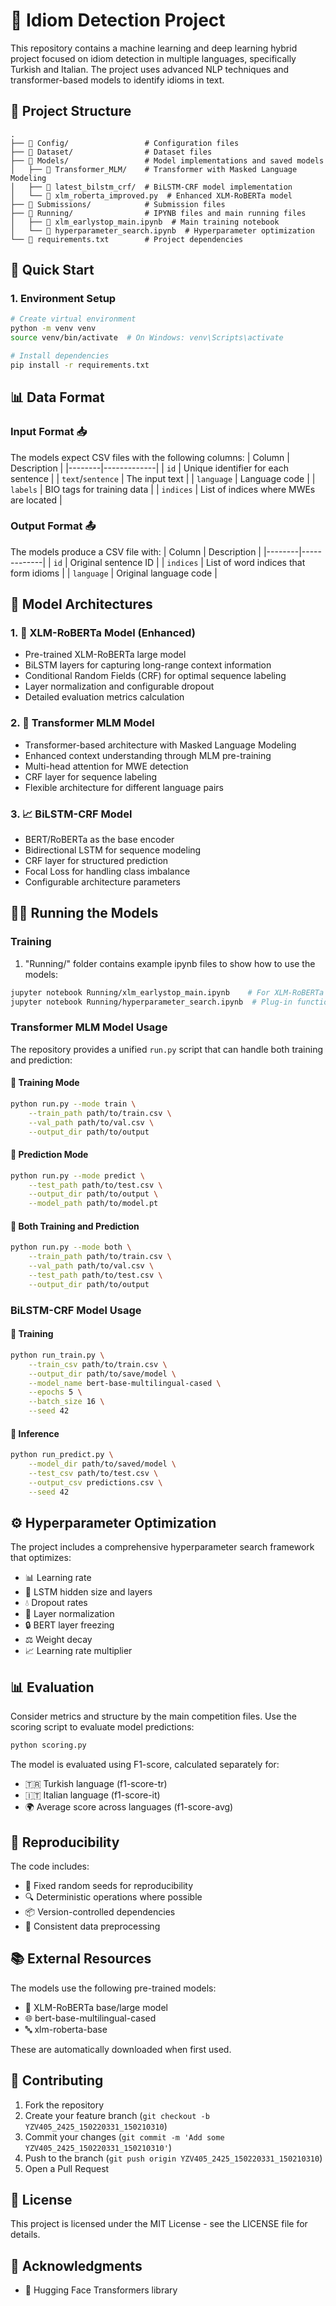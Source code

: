 # 🎯 Idiom Detection Project

This repository contains a machine learning and deep learning hybrid project focused on idiom detection in multiple languages, specifically Turkish and Italian. The project uses advanced NLP techniques and transformer-based models to identify idioms in text.

## 📁 Project Structure

```
.
├── 📂 Config/                 # Configuration files
├── 📂 Dataset/                # Dataset files
├── 📂 Models/                 # Model implementations and saved models
│   ├── 📂 Transformer_MLM/    # Transformer with Masked Language Modeling
│   ├── 📂 latest_bilstm_crf/  # BiLSTM-CRF model implementation
│   └── 📄 xlm_roberta_improved.py  # Enhanced XLM-RoBERTa model
├── 📂 Submissions/            # Submission files
├── 📂 Running/                # IPYNB files and main running files
│   ├── 📄 xlm_earlystop_main.ipynb  # Main training notebook
│   └── 📄 hyperparameter_search.ipynb  # Hyperparameter optimization
└── 📄 requirements.txt        # Project dependencies
```

## 🚀 Quick Start

### 1. Environment Setup
```bash
# Create virtual environment
python -m venv venv
source venv/bin/activate  # On Windows: venv\Scripts\activate

# Install dependencies
pip install -r requirements.txt
```

## 📊 Data Format

### Input Format 📥
The models expect CSV files with the following columns:
| Column | Description |
|--------|-------------|
| `id` | Unique identifier for each sentence |
| `text`/`sentence` | The input text |
| `language` | Language code |
| `labels` | BIO tags for training data |
| `indices` | List of indices where MWEs are located |

### Output Format 📤
The models produce a CSV file with:
| Column | Description |
|--------|-------------|
| `id` | Original sentence ID |
| `indices` | List of word indices that form idioms |
| `language` | Original language code |

## 🤖 Model Architectures

### 1. 🧠 XLM-RoBERTa Model (Enhanced)
- Pre-trained XLM-RoBERTa large model
- BiLSTM layers for capturing long-range context information
- Conditional Random Fields (CRF) for optimal sequence labeling
- Layer normalization and configurable dropout
- Detailed evaluation metrics calculation

### 2. 🔄 Transformer MLM Model
- Transformer-based architecture with Masked Language Modeling
- Enhanced context understanding through MLM pre-training
- Multi-head attention for MWE detection
- CRF layer for sequence labeling
- Flexible architecture for different language pairs

### 3. 📈 BiLSTM-CRF Model
- BERT/RoBERTa as the base encoder
- Bidirectional LSTM for sequence modeling
- CRF layer for structured prediction
- Focal Loss for handling class imbalance
- Configurable architecture parameters

## 🏃‍♂️ Running the Models

### Training

1. "Running/" folder contains example ipynb files to show how to use the models:  
```bash
jupyter notebook Running/xlm_earlystop_main.ipynb    # For XLM-RoBERTa model
jupyter notebook Running/hyperparameter_search.ipynb  # Plug-in function definition for hyperparameter optimization in the training step.
```

### Transformer MLM Model Usage

The repository provides a unified `run.py` script that can handle both training and prediction:

#### 🎯 Training Mode
```bash
python run.py --mode train \
    --train_path path/to/train.csv \
    --val_path path/to/val.csv \
    --output_dir path/to/output
```

#### 🔮 Prediction Mode
```bash
python run.py --mode predict \
    --test_path path/to/test.csv \
    --output_dir path/to/output \
    --model_path path/to/model.pt
```

#### 🔄 Both Training and Prediction
```bash
python run.py --mode both \
    --train_path path/to/train.csv \
    --val_path path/to/val.csv \
    --test_path path/to/test.csv \
    --output_dir path/to/output
```

### BiLSTM-CRF Model Usage

#### 🎯 Training
```bash
python run_train.py \
    --train_csv path/to/train.csv \
    --output_dir path/to/save/model \
    --model_name bert-base-multilingual-cased \
    --epochs 5 \
    --batch_size 16 \
    --seed 42
```

#### 🔮 Inference
```bash
python run_predict.py \
    --model_dir path/to/saved/model \
    --test_csv path/to/test.csv \
    --output_csv predictions.csv \
    --seed 42
```

## ⚙️ Hyperparameter Optimization

The project includes a comprehensive hyperparameter search framework that optimizes:
- 📊 Learning rate
- 🧠 LSTM hidden size and layers
- 💧 Dropout rates
- 📐 Layer normalization
- 🔒 BERT layer freezing
- ⚖️ Weight decay
- 📈 Learning rate multiplier

## 📊 Evaluation

Consider metrics and structure by the main competition files.
Use the scoring script to evaluate model predictions:
```bash
python scoring.py
```

The model is evaluated using F1-score, calculated separately for:
- 🇹🇷 Turkish language (f1-score-tr)
- 🇮🇹 Italian language (f1-score-it)
- 🌍 Average score across languages (f1-score-avg)

## 🔄 Reproducibility

The code includes:
- 🎲 Fixed random seeds for reproducibility
- 🔍 Deterministic operations where possible
- 📦 Version-controlled dependencies
- 🔄 Consistent data preprocessing

## 📚 External Resources

The models use the following pre-trained models:
- 🤖 XLM-RoBERTa base/large model
- 🌐 bert-base-multilingual-cased
- 🔤 xlm-roberta-base

These are automatically downloaded when first used.

## 🤝 Contributing

1. Fork the repository
2. Create your feature branch (`git checkout -b YZV405_2425_150220331_150210310`)
3. Commit your changes (`git commit -m 'Add some YZV405_2425_150220331_150210310'`)
4. Push to the branch (`git push origin YZV405_2425_150220331_150210310`)
5. Open a Pull Request

## 📄 License

This project is licensed under the MIT License - see the LICENSE file for details.

## 🙏 Acknowledgments

- 🤗 Hugging Face Transformers library
